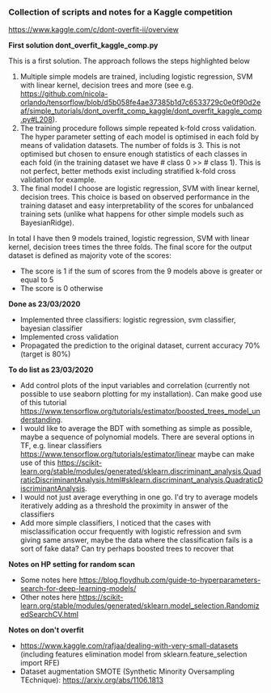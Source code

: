 ### Collection of scripts and notes for a Kaggle competition 
https://www.kaggle.com/c/dont-overfit-ii/overview

**First solution dont_overfit_kaggle_comp.py** 

This is a first solution. The approach follows the steps highlighted below 
1) Multiple simple models are trained, including logistic regression, SVM with linear kernel, decision trees and more (see e.g. https://github.com/nicola-orlando/tensorflow/blob/d5b058fe4ae37385b1d7c6533729c0e0f90d2eaf/simple_tutorials/dont_overfit_comp_kaggle/dont_overfit_kaggle_comp.py#L208). 
2) The training procedure follows simple repeated k-fold cross validation. The hyper parameter setting of each model is optimised in each fold by means of validation datasets. The number of folds is 3. This is not optimised but chosen to ensure enough statistics of each classes in each fold (in the training dataset we have # class 0 >> # class 1). This is not perfect, better methods exist including stratified k-fold cross validation for example.  
3) The final model I choose are logistic regression, SVM with linear kernel, decision trees. This choice is based on observed performance in the training dataset and easy interpretability of the scores for unbalanced training sets (unlike what happens for other simple models such as BayesianRidge).

In total I have then 9 models trained, logistic regression, SVM with linear kernel, decision trees times the three folds. 
The final score for the output dataset is defined as majority vote of the scores: 
* The score is 1 if the sum of scores from the 9 models above is greater or equal to 5
* The score is 0 otherwise 

**Done as 23/03/2020**

* Implemented three classifiers: logistic regression, svm classifier, bayesian classifier 
* Implemented cross validation 
* Propagated the prediction to the original dataset, current accuracy 70% (target is 80%)

**To do list as 23/03/2020**

* Add control plots of the input variables and correlation (currently not possible to use seaborn plotting for my installation). Can make good use of this tutorial https://www.tensorflow.org/tutorials/estimator/boosted_trees_model_understanding. 
* I would like to average the BDT with something as simple as possible, maybe a sequence of polynomial models. There are several options in TF, e.g. linear classifiers https://www.tensorflow.org/tutorials/estimator/linear maybe can make use of this https://scikit-learn.org/stable/modules/generated/sklearn.discriminant_analysis.QuadraticDiscriminantAnalysis.html#sklearn.discriminant_analysis.QuadraticDiscriminantAnalysis. 
* I would not just average everything in one go. I'd try to average models iteratively adding as a threshold the proximity in answer of the classifiers 
* Add more simple classifiers, I noticed that the cases with misclassification occur frequently with logistic refression and svm giving same answer, maybe the data where the classification fails is a sort of fake data? Can try perhaps boosted trees to recover that 


**Notes on HP setting for random scan**

* Some notes here https://blog.floydhub.com/guide-to-hyperparameters-search-for-deep-learning-models/
* Other notes here https://scikit-learn.org/stable/modules/generated/sklearn.model_selection.RandomizedSearchCV.html

**Notes on don't overfit** 

* https://www.kaggle.com/rafjaa/dealing-with-very-small-datasets (including features elimination model from sklearn.feature_selection import RFE)
* Dataset augmentation SMOTE (Synthetic Minority Oversampling TEchnique): https://arxiv.org/abs/1106.1813  

